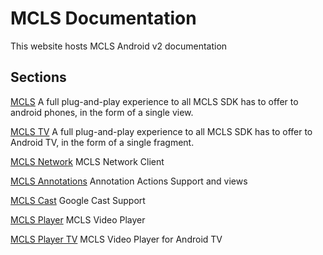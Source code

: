 # MCLS Documentation

This website hosts MCLS Android v2 documentation

## Sections

[MCLS](/mcls) A full plug-and-play experience to all MCLS SDK has to offer to android phones, in
the form of a single view.

[MCLS TV](/mcls-tv) A full plug-and-play experience to all MCLS SDK has to offer to Android TV, in
the form of a single fragment.

[MCLS Network](/mcls-network) MCLS Network Client

[MCLS Annotations](/mcls-annotations) Annotation Actions Support and views

[MCLS Cast](/mcls-cast) Google Cast Support

[MCLS Player](/mcls-player) MCLS Video Player

[MCLS Player TV](/mcls-player-tv) MCLS Video Player for Android TV
